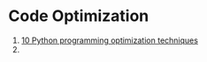 # Code Optimization

1. [10 Python programming optimization techniques](https://dev.to/jamesbright/10-python-programming-optimisation-techniques-5ckf?context=digest)
2. 

